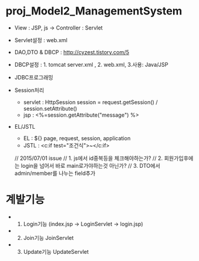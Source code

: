 # proj_Model2_ManagementSystem

- View : JSP, js -> Controller : Servlet
- Servlet설정 : web.xml 

- DAO,DTO & DBCP : http://cyzest.tistory.com/5
- DBCP설정 : 1. tomcat server.xml , 2. web.xml, 3.사용: Java/JSP
- JDBC프로그래밍 

- Session처리 
	- servlet : HttpSession session = request.getSession() / session.setAttribute()
	- jsp : <%=session.getAttribute("message") %>
	
- EL/JSTL 
	- EL : ${} page, request, session, application
	- JSTL : <c:if test="조건식">~</c:if>
	
	
	// 2015/07/01 issue
	// 1. js에서 id중복등을 체크해야하는가?
	// 2. 회원가입후에는 login을 넘어서 바로 main로가야하는것 아닌가?
	// 3. DTO에서 admin/member를 나누는 field추가 
	
# 계발기능 
- 1. Login기능 (index.jsp -> LoginServlet -> login.jsp)
- 2. Join기능  JoinServlet
- 3. Update기능 UpdateServlet 
	